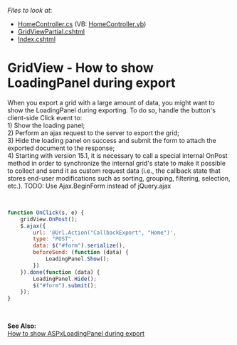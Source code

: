 <!-- default file list -->
*Files to look at*:

* [HomeController.cs](./CS/exportPanel/Controllers/HomeController.cs) (VB: [HomeController.vb](./VB/exportPanel/Controllers/HomeController.vb))
* [GridViewPartial.cshtml](./CS/exportPanel/Views/Home/GridViewPartial.cshtml)
* [Index.cshtml](./CS/exportPanel/Views/Home/Index.cshtml)
<!-- default file list end -->
# GridView - How to show LoadingPanel during export


<p>When you export a grid with a large amount of data, you might want to show the LoadingPanel during exporting. To do so, handle the button's client-side Click event to:<br>1) Show the loading panel;<br>2) Perform an ajax request to the server to export the grid;<br>3) Hide the loading panel on success and submit the form to attach the exported document to the response;<br>4) Starting with version 15.1, it is necessary to call a special internal OnPost method in order to synchronize the internal grid's state to make it possible to collect and send it as custom request data (i.e., the callback state that stores end-user modifications such as sorting, grouping, filtering, selection, etc.). TODO: Use Ajax.BeginForm instead of jQuery.ajax</p>
<p> </p>


```js
function OnClick(s, e) {
	gridView.OnPost();
	$.ajax({
		url: '@Url.Action("CallbackExport", "Home")',
		type: "POST",
		data: $("#form").serialize(),
		beforeSend: (function (data) {
			LoadingPanel.Show();
		})
	}).done(function (data) {
		LoadingPanel.Hide();
		$("#form").submit();
	});
}
```


<p> </p>
<p><strong>See Also:</strong><br> <a href="https://www.devexpress.com/Support/Center/p/E2293">How to show ASPxLoadingPanel during export</a></p>

<br/>


